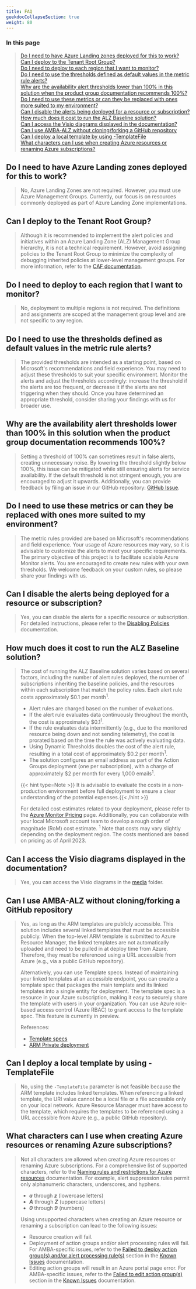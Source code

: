 ```yaml
---
title: FAQ
geekdocCollapseSection: true
weight: 80
---
```


### In this page

> [Do I need to have Azure Landing zones deployed for this to work?](../FAQ#do-i-need-to-have-azure-landing-zones-deployed-for-this-to-work) </br>
> [Can I deploy to the Tenant Root Group?](../FAQ#can-i-deploy-to-the-tenant-root-group) </br>
> [Do I need to deploy to each region that I want to monitor?](../FAQ#do-i-need-to-deploy-to-each-region-that-i-want-to-monitor) </br>
> [Do I need to use the thresholds defined as default values in the metric rule alerts?](../FAQ#do-i-need-to-use-the-thresholds-defined-as-default-values-in-the-metric-rule-alerts) </br>
> [Why are the availability alert thresholds lower than 100% in this solution when the product group documentation recommends 100%?](../FAQ#why-are-the-availability-alert-thresholds-lower-than-100-in-this-solution-when-the-product-group-documentation-recommends-100) </br>
> [Do I need to use these metrics or can they be replaced with ones more suited to my environment?](../FAQ#do-i-need-to-use-these-metrics-or-can-they-be-replaced-with-ones-more-suited-to-my-environment) </br>
> [Can I disable the alerts being deployed for a resource or subscription?](../FAQ#can-i-disable-the-alerts-being-deployed-for-a-resource-or-subscription) </br>
> [How much does it cost to run the ALZ Baseline solution?](../FAQ#how-much-does-it-cost-to-run-the-alz-baseline-solution) </br>
> [Can I access the Visio diagrams displayed in the documentation?](../FAQ#can-i-access-the-visio-diagrams-displayed-in-the-documentation) </br>
> [Can I use AMBA-ALZ without cloning/forking a GitHub repository](../FAQ#can-i-use-amba-alz-without-cloningforking-a-github-repository) </br>
> [Can I deploy a local template by using -TemplateFile](../FAQ#can-i-deploy-a-local-template-by-using--templatefile) </br>
> [What characters can I use when creating Azure resources or renaming Azure subscriptions?](../FAQ#what-characters-can-i-use-when-creating-azure-resources-or-renaming-azure-subscriptions) </br>

## Do I need to have Azure Landing zones deployed for this to work?

> No, Azure Landing Zones are not required. However, you must use Azure Management Groups. Currently, our focus is on resources commonly deployed as part of Azure Landing Zone implementations.

## Can I deploy to the Tenant Root Group?

> Although it is recommended to implement the alert policies and initiatives within an Azure Landing Zone (ALZ) Management Group hierarchy, it is not a technical requirement. However, avoid assigning policies to the Tenant Root Group to minimize the complexity of debugging inherited policies at lower-level management groups. For more information, refer to the [CAF documentation](https://learn.microsoft.com/en-us/azure/cloud-adoption-framework/ready/landing-zone/design-area/resource-org-management-groups).

## Do I need to deploy to each region that I want to monitor?

> No, deployment to multiple regions is not required. The definitions and assignments are scoped at the management group level and are not specific to any region.

## Do I need to use the thresholds defined as default values in the metric rule alerts?

> The provided thresholds are intended as a starting point, based on Microsoft's recommendations and field experience. You may need to adjust these thresholds to suit your specific environment. Monitor the alerts and adjust the thresholds accordingly: increase the threshold if the alerts are too frequent, or decrease it if the alerts are not triggering when they should. Once you have determined an appropriate threshold, consider sharing your findings with us for broader use.

## Why are the availability alert thresholds lower than 100% in this solution when the product group documentation recommends 100%?

> Setting a threshold of 100% can sometimes result in false alerts, creating unnecessary noise. By lowering the threshold slightly below 100%, this issue can be mitigated while still ensuring alerts for service availability. If the default threshold is not stringent enough, you are encouraged to adjust it upwards. Additionally, you can provide feedback by filing an issue in our GitHub repository: [GitHub Issue](https://github.com/Azure/azure-monitor-baseline-alerts/issues).

## Do I need to use these metrics or can they be replaced with ones more suited to my environment?

> The metric rules provided are based on Microsoft's recommendations and field experience. Your usage of Azure resources may vary, so it is advisable to customize the alerts to meet your specific requirements. The primary objective of this project is to facilitate scalable Azure Monitor alerts. You are encouraged to create new rules with your own thresholds. We welcome feedback on your custom rules, so please share your findings with us.

## Can I disable the alerts being deployed for a resource or subscription?

> Yes, you can disable the alerts for a specific resource or subscription. For detailed instructions, please refer to the [Disabling Policies](../../HowTo/Disabling-Policies) documentation.

## How much does it cost to run the ALZ Baseline solution?

> The cost of running the ALZ Baseline solution varies based on several factors, including the number of alert rules deployed, the number of subscriptions inheriting the baseline policies, and the resources within each subscription that match the policy rules. Each alert rule costs approximately $0.1 per month<sup>1</sup>.
>
> - Alert rules are charged based on the number of evaluations.
> - If the alert rule evaluates data continuously throughout the month, the cost is approximately $0.1<sup>1</sup>.
> - If the rule evaluates data intermittently (e.g., due to the monitored resource being down and not sending telemetry), the cost is prorated based on the time the rule was actively evaluating data.
> - Using Dynamic Thresholds doubles the cost of the alert rule, resulting in a total cost of approximately $0.2 per month<sup>1</sup>.
> - The solution configures an email address as part of the Action Groups deployment (one per subscription), with a charge of approximately $2 per month for every 1,000 emails<sup>1</sup>.
>
> {{< hint type=Note >}} It is advisable to evaluate the costs in a non-production environment before full deployment to ensure a clear understanding of the potential expenses.{{< /hint >}}
>
> For detailed cost estimates related to your deployment, please refer to the [Azure Monitor Pricing](https://azure.microsoft.com/en-us/pricing/details/monitor/) page. Additionally, you can collaborate with your local Microsoft account team to develop a rough order of magnitude (RoM) cost estimate.
> <sup>1</sup> Note that costs may vary slightly depending on the deployment region. The costs mentioned are based on pricing as of April 2023.

## Can I access the Visio diagrams displayed in the documentation?

> Yes, you can access the Visio diagrams in the [media](https://github.com/Azure/azure-monitor-baseline-alerts/tree/main/docs/content/patterns/alz/media) folder.

## Can I use AMBA-ALZ without cloning/forking a GitHub repository

> <p> Yes, as long as the ARM templates are publicly accessible. This solution includes several linked templates that must be accessible publicly. When the top-level ARM template is submitted to Azure Resource Manager, the linked templates are not automatically uploaded and need to be pulled in at deploy time from Azure. Therefore, they must be referenced using a URL accessible from Azure (e.g., via a public GitHub repository). <p>
>
> <p> Alternatively, you can use Template specs. Instead of maintaining your linked templates at an accessible endpoint, you can create a template spec that packages the main template and its linked templates into a single entity for deployment. The template spec is a resource in your Azure subscription, making it easy to securely share the template with users in your organization. You can use Azure role-based access control (Azure RBAC) to grant access to the template spec. This feature is currently in preview.<p>
>
> References:
>
> - [Template specs](https://learn.microsoft.com/en-us/azure/azure-resource-manager/templates/linked-templates?>tabs=azure-powershell#template-specs)
> - [ARM Private deployment](https://github.com/Azure/ARM-private-deployment)

## Can I deploy a local template by using -TemplateFile

> No, using the `-TemplateFile` parameter is not feasible because the ARM template includes linked templates. When referencing a linked template, the URI value cannot be a local file or a file accessible only on your local network. Azure Resource Manager must have access to the template, which requires the templates to be referenced using a URL accessible from Azure (e.g., a public GitHub repository).

## What characters can I use when creating Azure resources or renaming Azure subscriptions?

> Not all characters are allowed when creating Azure resources or renaming Azure subscriptions. For a comprehensive list of supported characters, refer to the [Naming rules and restrictions for Azure resources](https://learn.microsoft.com/en-us/azure/azure-resource-manager/management/resource-name-rules) documentation. For example, alert suppression rules permit only alphanumeric characters, underscores, and hyphens.
>
> - **_a_** through **_z_** (lowercase letters)
> - **_A_** through **_Z_** (uppercase letters)
> - **_0_** through **_9_** (numbers)
>
> Using unsupported characters when creating an Azure resource or renaming a subscription can lead to the following issues:
>
> - Resource creation will fail.
> - Deployment of action groups and/or alert processing rules will fail. For AMBA-specific issues, refer to the [Failed to deploy action group(s) and/or alert processing rule(s)](../Known-Issues#failed-to-deploy-action-groups-andor-alert-processing-rules) section in the [Known Issues](../Known-Issues) documentation.
> - Editing action groups will result in an Azure portal page error. For AMBA-specific issues, refer to the [Failed to edit action group(s)](../Known-Issues#failed-to-edit-action-groups) section in the [Known Issues](../Known-Issues) documentation.
